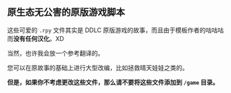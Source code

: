 ## 原生态无公害的原版游戏脚本

这些可爱的 `.rpy` 文件其实是 DDLC 原版游戏的故事，而且由于模板作者的咕咕咕而**没有任何汉化**。XD

当然，也许我会放一个参考翻译的。

您可以在原故事的基础上进行大型改编，比如拯救晴天娃娃之类的。

**但是，如果你不考虑更改这些文件，那么请不要将这些文件添加到 `/game` 目录。**